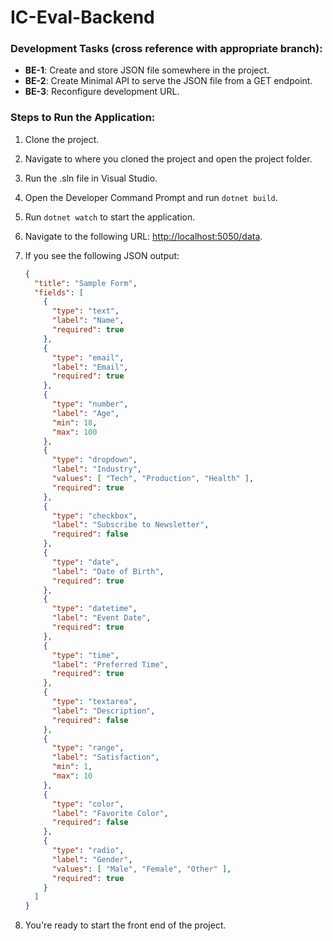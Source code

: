 # IC-Eval-Backend

### Development Tasks (cross reference with appropriate branch):

- **BE-1**: Create and store JSON file somewhere in the project.
- **BE-2**: Create Minimal API to serve the JSON file from a GET endpoint.
- **BE-3**: Reconfigure development URL.

### Steps to Run the Application:

1. Clone the project.
2. Navigate to where you cloned the project and open the project folder.
3. Run the .sln file in Visual Studio.
4. Open the Developer Command Prompt and run `dotnet build`.
5. Run `dotnet watch` to start the application.
6. Navigate to the following URL: [http://localhost:5050/data](http://localhost:5050/data).
7. If you see the following JSON output:

    ```json
    {
      "title": "Sample Form",
      "fields": [
        {
          "type": "text",
          "label": "Name",
          "required": true
        },
        {
          "type": "email",
          "label": "Email",
          "required": true
        },
        {
          "type": "number",
          "label": "Age",
          "min": 18,
          "max": 100
        },
        {
          "type": "dropdown",
          "label": "Industry",
          "values": [ "Tech", "Production", "Health" ],
          "required": true
        },
        {
          "type": "checkbox",
          "label": "Subscribe to Newsletter",
          "required": false
        },
        {
          "type": "date",
          "label": "Date of Birth",
          "required": true
        },
        {
          "type": "datetime",
          "label": "Event Date",
          "required": true
        },
        {
          "type": "time",
          "label": "Preferred Time",
          "required": true
        },
        {
          "type": "textarea",
          "label": "Description",
          "required": false
        },
        {
          "type": "range",
          "label": "Satisfaction",
          "min": 1,
          "max": 10
        },
        {
          "type": "color",
          "label": "Favorite Color",
          "required": false
        },
        {
          "type": "radio",
          "label": "Gender",
          "values": [ "Male", "Female", "Other" ],
          "required": true
        }
      ]
    }
    ```

8. You're ready to start the front end of the project.
